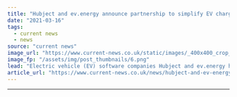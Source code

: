 ```yaml
---
title: "Hubject and ev.energy announce partnership to simplify EV charging"
date: "2021-03-16"
tags: 
  - current news
  - news
source: "current news"
image_url: "https://www.current-news.co.uk/static/images/_400x400_crop_center-center/home-charging-ev.energy.png"
image_fp: "/assets/img/post_thumbnails/6.png"
lead: "​Electric vehicle (EV) software companies Hubject and ev.energy have signed a partnership to help simplify home and public charging."
article_url: "https://www.current-news.co.uk/news/hubject-and-ev-energy-announce-partnership-to-simplify-ev-charging?utm_source=rss-feeds&utm_medium=rss&utm_campaign=rss"
---
```


---
